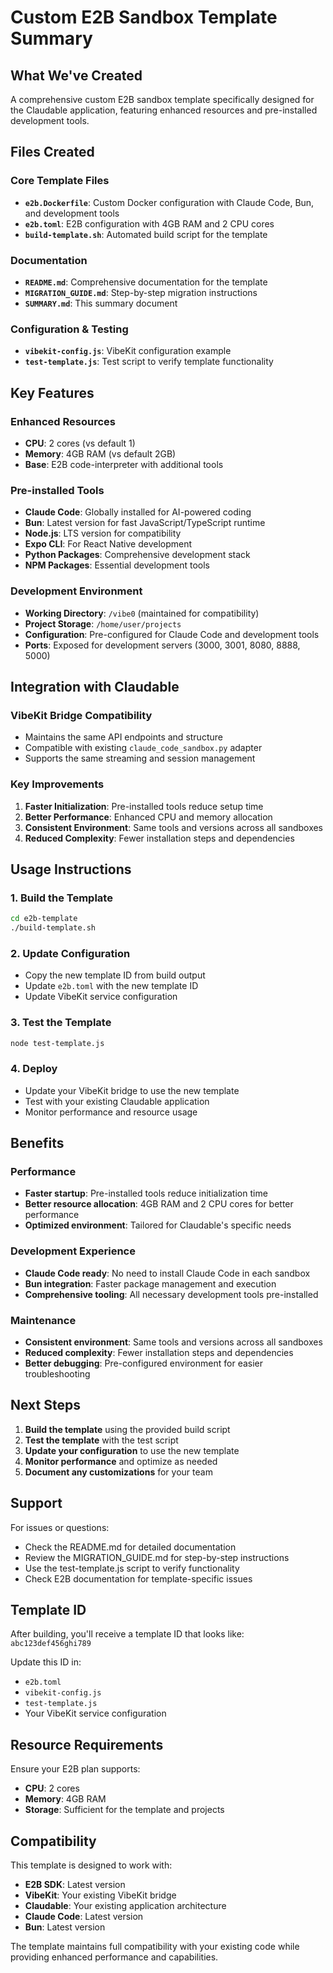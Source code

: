 # Custom E2B Sandbox Template Summary

## What We've Created

A comprehensive custom E2B sandbox template specifically designed for the Claudable application, featuring enhanced resources and pre-installed development tools.

## Files Created

### Core Template Files
- **`e2b.Dockerfile`**: Custom Docker configuration with Claude Code, Bun, and development tools
- **`e2b.toml`**: E2B configuration with 4GB RAM and 2 CPU cores
- **`build-template.sh`**: Automated build script for the template

### Documentation
- **`README.md`**: Comprehensive documentation for the template
- **`MIGRATION_GUIDE.md`**: Step-by-step migration instructions
- **`SUMMARY.md`**: This summary document

### Configuration & Testing
- **`vibekit-config.js`**: VibeKit configuration example
- **`test-template.js`**: Test script to verify template functionality

## Key Features

### Enhanced Resources
- **CPU**: 2 cores (vs default 1)
- **Memory**: 4GB RAM (vs default 2GB)
- **Base**: E2B code-interpreter with additional tools

### Pre-installed Tools
- **Claude Code**: Globally installed for AI-powered coding
- **Bun**: Latest version for fast JavaScript/TypeScript runtime
- **Node.js**: LTS version for compatibility
- **Expo CLI**: For React Native development
- **Python Packages**: Comprehensive development stack
- **NPM Packages**: Essential development tools

### Development Environment
- **Working Directory**: `/vibe0` (maintained for compatibility)
- **Project Storage**: `/home/user/projects`
- **Configuration**: Pre-configured for Claude Code and development tools
- **Ports**: Exposed for development servers (3000, 3001, 8080, 8888, 5000)

## Integration with Claudable

### VibeKit Bridge Compatibility
- Maintains the same API endpoints and structure
- Compatible with existing `claude_code_sandbox.py` adapter
- Supports the same streaming and session management

### Key Improvements
1. **Faster Initialization**: Pre-installed tools reduce setup time
2. **Better Performance**: Enhanced CPU and memory allocation
3. **Consistent Environment**: Same tools and versions across all sandboxes
4. **Reduced Complexity**: Fewer installation steps and dependencies

## Usage Instructions

### 1. Build the Template
```bash
cd e2b-template
./build-template.sh
```

### 2. Update Configuration
- Copy the new template ID from build output
- Update `e2b.toml` with the new template ID
- Update VibeKit service configuration

### 3. Test the Template
```bash
node test-template.js
```

### 4. Deploy
- Update your VibeKit bridge to use the new template
- Test with your existing Claudable application
- Monitor performance and resource usage

## Benefits

### Performance
- **Faster startup**: Pre-installed tools reduce initialization time
- **Better resource allocation**: 4GB RAM and 2 CPU cores for better performance
- **Optimized environment**: Tailored for Claudable's specific needs

### Development Experience
- **Claude Code ready**: No need to install Claude Code in each sandbox
- **Bun integration**: Faster package management and execution
- **Comprehensive tooling**: All necessary development tools pre-installed

### Maintenance
- **Consistent environment**: Same tools and versions across all sandboxes
- **Reduced complexity**: Fewer installation steps and dependencies
- **Better debugging**: Pre-configured environment for easier troubleshooting

## Next Steps

1. **Build the template** using the provided build script
2. **Test the template** with the test script
3. **Update your configuration** to use the new template
4. **Monitor performance** and optimize as needed
5. **Document any customizations** for your team

## Support

For issues or questions:
- Check the README.md for detailed documentation
- Review the MIGRATION_GUIDE.md for step-by-step instructions
- Use the test-template.js script to verify functionality
- Check E2B documentation for template-specific issues

## Template ID

After building, you'll receive a template ID that looks like: `abc123def456ghi789`

Update this ID in:
- `e2b.toml`
- `vibekit-config.js`
- `test-template.js`
- Your VibeKit service configuration

## Resource Requirements

Ensure your E2B plan supports:
- **CPU**: 2 cores
- **Memory**: 4GB RAM
- **Storage**: Sufficient for the template and projects

## Compatibility

This template is designed to work with:
- **E2B SDK**: Latest version
- **VibeKit**: Your existing VibeKit bridge
- **Claudable**: Your existing application architecture
- **Claude Code**: Latest version
- **Bun**: Latest version

The template maintains full compatibility with your existing code while providing enhanced performance and capabilities.
